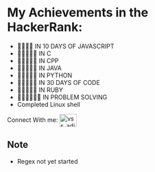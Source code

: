 # My Achievements in the HackerRank:
- 🌟🌟🌟🌟   IN 10 DAYS OF JAVASCRIPT
- 🌟🌟🌟🌟🌟 IN C
- 🌟🌟🌟🌟🌟 IN CPP
- 🌟🌟🌟🌟🌟 IN JAVA 
- 🌟🌟🌟🌟🌟 IN PYTHON
- 🌟🌟🌟🌟🌟 IN 30 DAYS OF CODE
- 🌟🌟🌟🌟🌟 IN RUBY
- 🌟🌟🌟🌟🌟🌟 IN PROBLEM SOLVING
- Completed Linux shell


Connect With me: <a href="https://www.hackerrank.com/vss_aditya" target="blank"><img align="center" src="https://cdn.jsdelivr.net/npm/simple-icons@3.0.1/icons/hackerrank.svg" alt="vss_aditya" height="30" width="40" /></a>

Note
---
- Regex not yet started
